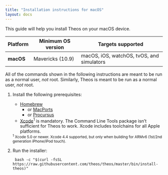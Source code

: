 ```yaml
---
title: "Installation instructions for macOS"
layout: docs
---
```


This guide will help you install Theos on your macOS device.

| Platform | Minimum OS version | Targets supported
|----------|--------------------|-------------------|
| **macOS** | Mavericks (10.9) | macOS, iOS, watchOS, tvOS, and simulators |

All of the commands shown in the following instructions are meant to be run as a normal user, _not_ root. Similarly, Theos is meant to be run as a normal user, _not_ root.

1. Install the following prerequisites:

	* [Homebrew](https://brew.sh/)
		* or [MacPorts](https://www.macports.org/install.php)
		* or [Procursus](https://docs.procurs.us/Installation/macOS.html)
	* [Xcode](https://developer.apple.com/download/applications/)<sup>1</sup> is mandatory. The Command Line Tools package isn’t sufficient for Theos to work. Xcode includes toolchains for all Apple platforms.

	<sup>
	<sup>1</sup> Xcode 5.0 or newer. Xcode 4.4 supported, but only when building for ARMv6 (1st/2nd generation iPhone/iPod touch).
	</sup>

1. Run the installer:

		bash -c "$(curl -fsSL https://raw.githubusercontent.com/theos/theos/master/bin/install-theos)"

